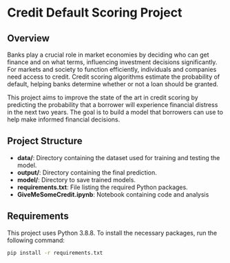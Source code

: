 # Credit Default Scoring Project

## Overview

Banks play a crucial role in market economies by deciding who can get finance and on what terms, influencing investment decisions significantly. For markets and society to function efficiently, individuals and companies need access to credit. Credit scoring algorithms estimate the probability of default, helping banks determine whether or not a loan should be granted.

This project aims to improve the state of the art in credit scoring by predicting the probability that a borrower will experience financial distress in the next two years. The goal is to build a model that borrowers can use to help make informed financial decisions.

## Project Structure

- **data/**: Directory containing the dataset used for training and testing the model.
- **output/**: Directory containing the final prediction.
- **model/**: Directory to save trained models.
- **requirements.txt**: File listing the required Python packages.
- **GiveMeSomeCredit.ipynb**: Notebook containing code and analysis

## Requirements

This project uses Python 3.8.8. To install the necessary packages, run the following command:

```bash
pip install -r requirements.txt
